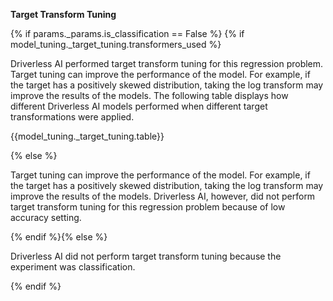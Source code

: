 **Target Transform Tuning**

{% if params._params.is_classification == False %} {% if model_tuning._target_tuning.transformers_used %}

Driverless AI performed target transform tuning for this regression problem.  Target tuning can improve the performance of the model.  For example, if the target has a positively skewed distribution, taking the log transform may improve the results of the models.  The following table displays how different Driverless AI models performed when different target transformations were applied.


{{model_tuning._target_tuning.table}}

{% else %}

Target tuning can improve the performance of the model.  For example, if the target has a positively skewed distribution, taking the log transform may improve the results of the models.  Driverless AI, however, did not perform target transform tuning for this regression problem because of low accuracy setting.

{% endif %}{% else %}

Driverless AI did not perform target transform tuning because the experiment was classification. 

{% endif %}

